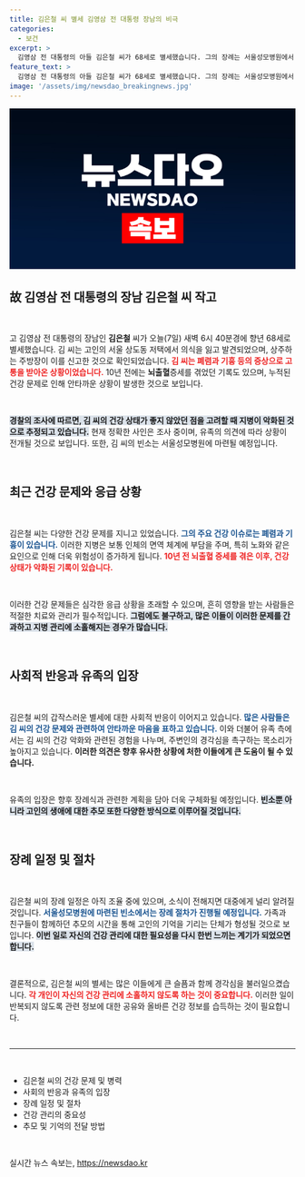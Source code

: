 ```yaml
---
title: 김은철 씨 별세 김영삼 전 대통령 장남의 비극
categories:
  - 보건
excerpt: >
  김영삼 전 대통령의 아들 김은철 씨가 68세로 별세했습니다. 그의 장례는 서울성모병원에서 진행되며, 건강 문제로 인해 지병이 악화된 것으로 보입니다. 자세한 내용은 클릭하여 확인해보세요!
feature_text: >
  김영삼 전 대통령의 아들 김은철 씨가 68세로 별세했습니다. 그의 장례는 서울성모병원에서 진행되며, 건강 문제로 인해 지병이 악화된 것으로 보입니다. 자세한 내용은 클릭하여 확인해보세요!
image: '/assets/img/newsdao_breakingnews.jpg'
---
```


<p><img src="/assets/img/newsdao_breakingnews.jpg" alt="ranknews 속보" /></p>

<h2 data-ke-size="size26">故 김영삼 전 대통령의 장남 김은철 씨 작고</h2>

<p data-ke-size="size16">&nbsp;</p>

<p>고 김영삼 전 대통령의 장남인 <b>김은철</b> 씨가 오늘(7일) 새벽 6시 40분경에 향년 68세로 별세했습니다. 김 씨는 고인의 서울 상도동 저택에서 의식을 잃고 발견되었으며, 상주하는 주방장이 이를 신고한 것으로 확인되었습니다. <b><span style="color: #ee2323;">김 씨는 폐렴과 기흉 등의 증상으로 고통을 받아온 상황이었습니다.</span></b> 10년 전에는 <b>뇌출혈</b>증세를 겪었던 기록도 있으며, 누적된 건강 문제로 인해 안타까운 상황이 발생한 것으로 보입니다.</p>

<p data-ke-size="size16">&nbsp;</p>

<p><b><span style="background-color: #21538527;">경찰의 조사에 따르면, 김 씨의 건강 상태가 좋지 않았던 점을 고려할 때 지병이 악화된 것으로 추정되고 있습니다.</span></b> 현재 정확한 사인은 조사 중이며, 유족의 의견에 따라 상황이 전개될 것으로 보입니다. 또한, 김 씨의 빈소는 서울성모병원에 마련될 예정입니다.</p>

<p data-ke-size="size16">&nbsp;</p>

<h2 data-ke-size="size26">최근 건강 문제와 응급 상황</h2>

<p data-ke-size="size16">&nbsp;</p>

<p>김은철 씨는 다양한 건강 문제를 지니고 있었습니다. <b><span style="color: #1a5490;">그의 주요 건강 이슈로는 폐렴과 기흉이 있습니다.</span></b> 이러한 지병은 보통 인체의 면역 체계에 부담을 주며, 특히 노화와 같은 요인으로 인해 더욱 위험성이 증가하게 됩니다. <b><span style="color: #ee2323;">10년 전 뇌출혈 증세를 겪은 이후, 건강 상태가 악화된 기록이 있습니다.</span></b></p>

<p data-ke-size="size16">&nbsp;</p>

<p>이러한 건강 문제들은 심각한 응급 상황을 초래할 수 있으며, 흔히 영향을 받는 사람들은 적절한 치료와 관리가 필수적입니다. <b><span style="background-color: #21538527;">그럼에도 불구하고, 많은 이들이 이러한 문제를 간과하고 지병 관리에 소홀해지는 경우가 많습니다.</span></b></p>

<p data-ke-size="size16">&nbsp;</p>

<h2 data-ke-size="size26">사회적 반응과 유족의 입장</h2>

<p data-ke-size="size16">&nbsp;</p>

<p>김은철 씨의 갑작스러운 별세에 대한 사회적 반응이 이어지고 있습니다. <b><span style="color: #1a5490;">많은 사람들은 김 씨의 건강 문제와 관련하여 안타까운 마음을 표하고 있습니다.</span></b> 이와 더불어 유족 측에서는 김 씨의 건강 악화와 관련된 경험을 나누며, 주변인의 경각심을 촉구하는 목소리가 높아지고 있습니다. <b><span style="ee2323;">이러한 의견은 향후 유사한 상황에 처한 이들에게 큰 도움이 될 수 있습니다.</span></b></p>

<p data-ke-size="size16">&nbsp;</p>

<p>유족의 입장은 향후 장례식과 관련한 계획을 담아 더욱 구체화될 예정입니다. <b><span style="background-color: #21538527;">빈소뿐 아니라 고인의 생애에 대한 추모 또한 다양한 방식으로 이루어질 것입니다.</span></b></p>

<p data-ke-size="size16">&nbsp;</p>

<h2 data-ke-size="size26">장례 일정 및 절차</h2>

<p data-ke-size="size16">&nbsp;</p>

<p>김은철 씨의 장례 일정은 아직 조율 중에 있으며, 소식이 전해지면 대중에게 널리 알려질 것입니다. <b><span style="color: #1a5490;">서울성모병원에 마련된 빈소에서는 장례 절차가 진행될 예정입니다.</span></b> 가족과 친구들이 함께하던 추모의 시간을 통해 고인의 기억을 기리는 단체가 형성될 것으로 보입니다. <b><span style="background-color: #21538527;">이번 일로 자신의 건강 관리에 대한 필요성을 다시 한번 느끼는 계기가 되었으면 합니다.</span></b></p>

<p data-ke-size="size16">&nbsp;</p>

<p>결론적으로, 김은철 씨의 별세는 많은 이들에게 큰 슬픔과 함께 경각심을 불러일으켰습니다. <b><span style="color: #ee2323;">각 개인이 자신의 건강 관리에 소홀하지 않도록 하는 것이 중요합니다.</span></b> 이러한 일이 반복되지 않도록 관련 정보에 대한 공유와 올바른 건강 정보를 습득하는 것이 필요합니다.</p>

<p data-ke-size="size16">&nbsp;</p>

<hr/>

<p data-ke-size="size16">&nbsp;</p>

<ul>
<li>김은철 씨의 건강 문제 및 병력</li>
<li>사회의 반응과 유족의 입장</li>
<li>장례 일정 및 절차</li>
<li>건강 관리의 중요성</li>
<li>추모 및 기억의 전달 방법</li>
</ul>

<p data-ke-size="size16">&nbsp;</p>
실시간 뉴스 속보는, <a href="https://newsdao.kr" rel="dofollow">https://newsdao.kr</a>


